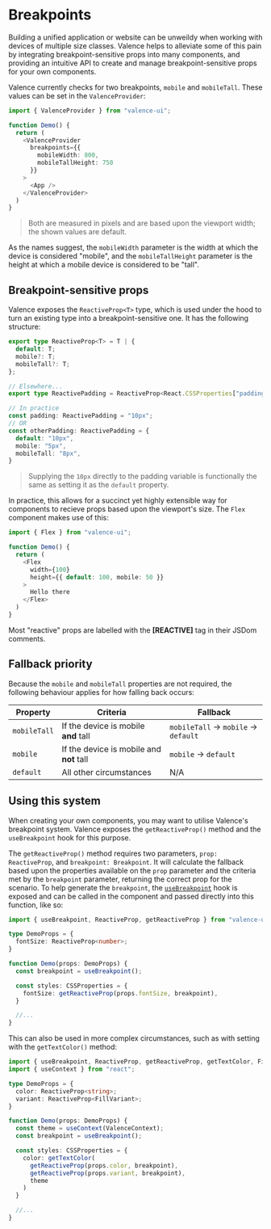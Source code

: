 # Breakpoints
Building a unified application or website can be unweildy when working with devices of multiple size classes. Valence helps to alleviate some of this pain by integrating breakpoint-sensitive props into many components, and providing an intuitive API to create and manage breakpoint-sensitive props for your own components.

Valence currently checks for two breakpoints, `mobile` and `mobileTall`. These values can be set in the `ValenceProvider`:
```ts
import { ValenceProvider } from "valence-ui";

function Demo() { 
  return ( 
    <ValenceProvider
      breakpoints={{
        mobileWidth: 800,
        mobileTallHeight: 750
      }}
    >
      <App />
    </ValenceProvider>
  )
}
```
> Both are measured in pixels and are based upon the viewport width; the shown values are default.

As the names suggest, the `mobileWidth` parameter is the width at which the device is considered "mobile", and the `mobileTallHeight` parameter is the height at which a mobile device is considered to be "tall".


## Breakpoint-sensitive props
Valence exposes the `ReactiveProp<T>` type, which is used under the hood to turn an existing type into a breakpoint-sensitive one. It has the following structure:
```ts
export type ReactiveProp<T> = T | {
  default: T;
  mobile?: T;
  mobileTall?: T;
};

// Elsewhere...
export type ReactivePadding = ReactiveProp<React.CSSProperties["padding"]>;

// In practice
const padding: ReactivePadding = "10px";
// OR
const otherPadding: ReactivePadding = {
  default: "10px",
  mobile: "5px",
  mobileTall: "8px",
}
```
> Supplying the `10px` directly to the padding variable is functionally the same as setting it as the `default` property.

In practice, this allows for a succinct yet highly extensible way for components to recieve props based upon the viewport's size. The `Flex` component makes use of this:
```ts
import { Flex } from "valence-ui";

function Demo() { 
  return ( 
    <Flex
      width={100}
      height={{ default: 100, mobile: 50 }}
    >
      Hello there
    </Flex>
  )
}
```
Most "reactive" props are labelled with the **[REACTIVE]** tag in their JSDom comments.


## Fallback priority
Because the `mobile` and `mobileTall` properties are not required, the following behaviour applies for how falling back occurs:

| Property     | Criteria                               | Fallback                              |
|--------------|----------------------------------------|---------------------------------------|
| `mobileTall` | If the device is mobile **and** tall     | `mobileTall` -> `mobile` -> `default` |
| `mobile`     | If the device is mobile and **not** tall | `mobile` -> `default`                 |
| `default`    | All other circumstances                | N/A                                   |


## Using this system
When creating your own components, you may want to utilise Valence's breakpoint system. Valence exposes the `getReactiveProp()` method and the `useBreakpoint` hook for this purpose. 

The `getReactiveProp()` method requires two parameters, `prop: ReactiveProp`, and `breakpoint: Breakpoint`. It will calculate the fallback based upon the properties available on the `prop` parameter and the criteria met by the `breakpoint` parameter, returning the correct prop for the scenario. To help generate the `breakpoint`, the [`useBreakpoint`](../core/hooks/use-breakpoint.md) hook is exposed and can be called in the component and passed directly into this function, like so:

```ts
import { useBreakpoint, ReactiveProp, getReactiveProp } from "valence-ui";

type DemoProps = { 
  fontSize: ReactiveProp<number>;
}

function Demo(props: DemoProps) { 
  const breakpoint = useBreakpoint();

  const styles: CSSProperties = { 
    fontSize: getReactiveProp(props.fontSize, breakpoint),
  }

  //...
}
```

This can also be used in more complex circumstances, such as with setting with the `getTextColor()` method:

```ts
import { useBreakpoint, ReactiveProp, getReactiveProp, getTextColor, FillVariant, ValenceContext } from "valence-ui";
import { useContext } from "react";

type DemoProps = { 
  color: ReactiveProp<string>;
  variant: ReactiveProp<FillVariant>;
}

function Demo(props: DemoProps) { 
  const theme = useContext(ValenceContext);
  const breakpoint = useBreakpoint();

  const styles: CSSProperties = { 
    color: getTextColor(
      getReactiveProp(props.color, breakpoint),
      getReactiveProp(props.variant, breakpoint),
      theme
    )
  }

  //...
}
```